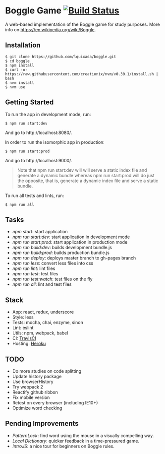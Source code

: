 # Boggle Game [![Build Status](https://travis-ci.org/lquixada/boggle.svg?branch=master)](https://travis-ci.org/lquixada/boggle)

A web-based implementation of the Boggle game for study purposes. More info on https://en.wikipedia.org/wiki/Boggle.


## Installation

```
$ git clone https://github.com/lquixada/boggle.git
$ cd boggle
$ npm install
$ curl -o- https://raw.githubusercontent.com/creationix/nvm/v0.30.1/install.sh | bash
$ nvm install
$ nvm use
```


## Getting Started

To run the app in development mode, run:

```
$ npm run start:dev
```

And go to http://localhost:8080/.

In order to run the isomorphic app in production:

```
$ npm run start:prod
```

And go to http://localhost:9000/.

> Note that npm run start:dev will will serve a static index file and generate a dynamic bundle whereas
> npm run start:prod will do just the opposite, that is, generate a dynamic index file and serve a
> static bundle.

To run all tests and lints, run:

```
$ npm run all
```

## Tasks

* *npm start*: start application
* *npm run start:dev*: start application in development mode
* *npm run start:prod*: start application in production mode
* *npm run build:dev*: builds development bundle.js
* *npm run build:prod*: builds production bundle.js
* *npm run deploy*: deploys master branch to gh-pages branch
* *npm run less*: convert less files into css
* *npm run lint*: lint files
* *npm run test*: test files
* *npm run test:watch*: test files on the fly
* *npm run all*: lint and test files


## Stack

* App: react, redux, underscore
* Style: less
* Tests: mocha, chai, enzyme, sinon
* Lint: eslint
* Utils: npm, webpack, babel
* CI: [TravisCI](https://travis-ci.org/lquixada/boggle)
* Hosting: [Heroku](https://bogglejs.herokuapp.com/)


## TODO

* Do more studies on code splitting
* Update history package
* Use browserHistory
* Try webpack 2
* Reactify github ribbon
* Fix mobile version
* Retest on every browser (including IE10+)
* Optimize word checking


## Pending Improvements

* *PatternLock*: find word using the mouse in a visually compelling way.
* *Local Dictionary*: quicker feedback in a time-pressured game.
* *IntroJS*: a nice tour for beginners on Boggle rules.
